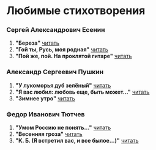# Любимые стихотворения

### Сергей Александрович Есенин

1. **"Береза"** [читать](./yesenin/poem-01.md)
2. **"Гой ты, Русь, моя родная"** [читать](./yesenin/poem-02.md)
3. **"Пой же, пой. На проклятой гитаре"** [читать](./yesenin/poem-03.md)

### Александр Сергеевич Пушкин

1. **"У лукоморья дуб зелёный"** [читать](./pushkin/poem-01.md)
2. **"Я вас любил: любовь еще, быть может…"** [читать](./pushkin/poem-02.md)
3. **"Зимнее утро"** [читать](./pushkin/poem-03.md)

### Федор Иванович Тютчев

1. **"Умом Россию не понять…"** [читать](./tyutchev/poem-01.md)
2. **"Весенняя гроза"** [читать](./tyutchev/poem-02.md)
3. **"К. Б. (Я встретил вас, и все былое…)"** [читать](./tyutchev/poem-03.md)